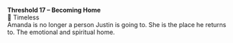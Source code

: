 **Threshold 17 – Becoming Home**\
📅 Timeless\
Amanda is no longer a person Justin is going to. She is the place he returns to. The emotional and spiritual home.